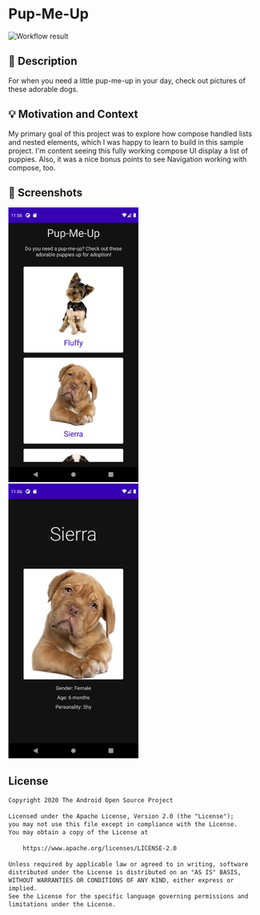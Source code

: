 # Pup-Me-Up

<!--- Replace <OWNER> with your Github Username and <REPOSITORY> with the name of your repository. -->
<!--- You can find both of these in the url bar when you open your repository in github. -->
![Workflow result](https://github.com/jlee923/anddev-compose-challenge-one/workflows/Check/badge.svg)

## :scroll: Description
For when you need a little pup-me-up in your day, check out pictures of these adorable dogs.

## :bulb: Motivation and Context
My primary goal of this project was to explore how compose handled lists and nested elements, which
I was happy to learn to build in this sample project.
I'm content seeing this fully working compose UI display a list of puppies.  Also, it was a nice
bonus points to see Navigation working with compose, too.

## :camera_flash: Screenshots
<!-- You can add more screenshots here if you like -->
<img src="/results/screenshot_1.png" width="260">&emsp;<img src="/results/screenshot_2.png" width="260">

## License
```
Copyright 2020 The Android Open Source Project

Licensed under the Apache License, Version 2.0 (the "License");
you may not use this file except in compliance with the License.
You may obtain a copy of the License at

    https://www.apache.org/licenses/LICENSE-2.0

Unless required by applicable law or agreed to in writing, software
distributed under the License is distributed on an "AS IS" BASIS,
WITHOUT WARRANTIES OR CONDITIONS OF ANY KIND, either express or implied.
See the License for the specific language governing permissions and
limitations under the License.
```